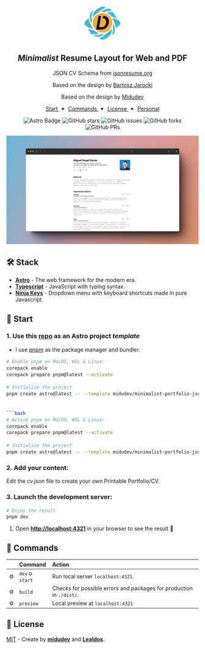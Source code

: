 <div align="center">
<svg id="Capa_1" width="94" height="94" data-name="Capa 1" xmlns="http://www.w3.org/2000/svg" viewBox="0 0 134.24819 123.72187"><defs><style>.cls-1{fill:#42b9cb;}.cls-1,.cls-2,.cls-3,.cls-5{fill-rule:evenodd;}.cls-2{fill:#40b9c9;}.cls-3{fill:#35b6c1;}.cls-4{fill:#f2aa3d;}.cls-5{fill:#010202;}</style></defs><path class="cls-1" d="M102.03427,82.48133a38.69339,38.69339,0,0,1,.1973,5.6192,43.60237,43.60237,0,0,1-.46,4.7969,25.65821,25.65821,0,0,1-3.5,9.7646,38.76113,38.76113,0,0,1-4.57229,5.6631,68.9174,68.9174,0,0,1-10.0175,8.9258,37.24323,37.24323,0,0,1-10.5079,5.5674,17.56683,17.56683,0,0,1-6.6289.8623,14.03627,14.03627,0,0,1-4.3916-1.1739,23.79155,23.79155,0,0,1-6.895-4.5517c-.1074-.0987-.3086-.1748-.2656-.3438.0376-.1435.2422-.125.3711-.1601a49.14221,49.14221,0,0,0,12.6753-5.4307,50.50665,50.50665,0,0,0,8.1601-6.3203c1.8955-1.7852,3.6778-3.6777,5.3946-5.6328a1.3617,1.3617,0,0,1,.5117-.3574,39.00446,39.00446,0,0,0,12.9824-9.042c1.8809-2,3.58009-4.1504,5.28519-6.2959q.7734-.97275,1.55071-1.9385C101.96007,82.44913,101.99717,82.46473,102.03427,82.48133Z"/><path class="cls-1" d="M79.10748,4.53263c-1.1103.4502-2.2099.8775-3.2949,1.3384A65.0128,65.0128,0,0,0,60.923,14.789a91.066,91.066,0,0,0-8.898,8.1577,2.04856,2.04856,0,0,1-.7617.5097,36.29458,36.29458,0,0,0-12.0601,7.6973,59.6822,59.6822,0,0,0-7.9214,9.4214c-.1035.1489-.2075.2964-.3125.4463-.0419-.0357-.0771-.0513-.0776-.0679a35.2459,35.2459,0,0,1,1.6738-12.9385,33.80444,33.80444,0,0,1,6.9478-11.8217,51.2259,51.2259,0,0,1,15.7881-11.5826A76.96885,76.96885,0,0,1,66.57728.12639a5.23946,5.23946,0,0,1,2.3515.03223,25.08267,25.08267,0,0,1,10.0899,4.27291A.67359.67359,0,0,1,79.10748,4.53263Z"/><path class="cls-1" d="M15.31548,44.11613c.0611.7798.0245,1.4829.0874,2.1846a30.46187,30.46187,0,0,0,1.0088,5.3877,77.5085,77.5085,0,0,0,6.1348,14.876c2.7856,5.4003,5.9453,10.5849,9.2183,15.7001.1601.25.3198.501.4721.7549.0537.0879.1709.17.083.2979-.0879.1289-.2246.1103-.3471.0869-.4146-.082-.8277-.167-1.2398-.2598a83.42776,83.42776,0,0,1-16.7153-5.332,32.83769,32.83769,0,0,1-9.93995-6.5879,14.62728,14.62728,0,0,1-3.79395-6.1777,8.34659,8.34659,0,0,1,.41455-5.4126,21.78667,21.78667,0,0,1,4.625-7.2315,57.08486,57.08486,0,0,1,8.03275-6.8203C13.98988,45.11123,14.62018,44.63663,15.31548,44.11613Z"/><path class="cls-1" d="M104.19047,43.63713a22.95245,22.95245,0,0,1,2.5547.2764,50.26824,50.26824,0,0,1,15.0362,4.8623,32.88813,32.88813,0,0,1,7.9179,5.4043,14.83151,14.83151,0,0,1,4.4082,6.8603,4.7484,4.7484,0,0,1-.3847,3.2476,20.43876,20.43876,0,0,1-3.0996,4.7881,64.1756,64.1756,0,0,1-11.7461,11.084,8.1852,8.1852,0,0,1-1.4483.873c-.0674-.5644-.1347-1.1006-.1982-1.6367a44.59432,44.59432,0,0,0-1.833-8.1172,121.98656,121.98656,0,0,0-5.01469-12.6655c-2.10941-4.7759-4.28511-9.524-6.01851-14.4571C104.30867,43.99843,104.25788,43.83883,104.19047,43.63713Z"/><path class="cls-1" d="M34.732,103.59273c-2.8613.1797-5.812.0517-8.7612.0976a.63065.63065,0,0,1-.6269-.3496q-1.93665-3.19035-3.898-6.3662c-1.2192-1.9766-2.4536-3.9414-3.6714-5.918-1.2685-2.0605-2.5239-4.1269-3.7876-6.1904-.1884-.3076-.3916-.6074-.5815-.915-.0415-.0684-.0938-.1758-.0669-.2276.0517-.0986.1728-.0615.2651-.0381q2.2185.55665,4.4361,1.1172,3.76965.95655,7.539,1.9161,5.4426,1.3812,10.8867,2.7597a2.21126,2.21126,0,0,0,.2862.0557,2.77453,2.77453,0,0,1,1.7036.9853,28.78834,28.78834,0,0,0,5.5,4.583c1.2685.8067,2.5796,1.5381,3.9087,2.2432,1.8594.9863,3.7729,1.8516,5.7016,2.6895.0821.0351.1705.0664.1802.1513.0137.127-.1118.0899-.1816.1172a42.386,42.386,0,0,1-4.1094,1.3486c-1.4165.3995-2.8545.7041-4.2964.9834-.8594.1661-1.7363.2383-2.602.3731-1.3106.2051-2.6363.2588-3.9522.4131-.4717.0556-.9541.0566-1.4267.0693C36.39018,103.51263,35.60748,103.63953,34.732,103.59273Z"/><path class="cls-2" d="M120.503,43.49263a52.269,52.269,0,0,0-7.8388-2.8247c-3.6221-1.0279-7.3028-1.8169-10.9805-2.6143a2.001,2.001,0,0,1-1.2471-.8804,43.59674,43.59674,0,0,0-7.90329-7.875,45.03572,45.03572,0,0,0-9.4473-5.8466,1.424,1.424,0,0,1-.1367-.0928,15.74314,15.74314,0,0,1,2.3653-.8228,53.299,53.299,0,0,1,9.164-1.7768,37.23225,37.23225,0,0,1,8.70409.1279c.5596.0767,1.11921.1548,1.6817.1934a1.48142,1.48142,0,0,1,1.0166.6142,45.84071,45.84071,0,0,1,2.8974,3.6485c3.6133,4.935,7.06351,9.9814,10.2207,15.2231a23.01679,23.01679,0,0,1,1.1953,2.1924C120.28817,42.95943,120.36627,43.16693,120.503,43.49263Z"/><path class="cls-2" d="M89.20618,7.49553a14.36831,14.36831,0,0,1,4.9609,1.3501,16.948,16.948,0,0,1,6.26759,4.6626,7.60067,7.60067,0,0,1,1.1865,2.0425c.1182.3042.0264.3535-.2607.3506-1.93659-.0201-3.8721.0424-5.80369.1645a51.315,51.315,0,0,0-13.3311,2.3843c-2.1104.7153-4.1807,1.5483-6.2666,2.3345a1.20671,1.20671,0,0,1-.7373.0439,29.33423,29.33423,0,0,0-8.1094-.7744,44.76452,44.76452,0,0,0-5.6123.7817c-.1465.0259-.3237.1729-.4331-.0659-.1064-.2324.082-.3315.2144-.4472a46.25293,46.25293,0,0,1,7.5703-5.3428,67.14382,67.14382,0,0,1,19.8974-7.437A4.13393,4.13393,0,0,1,89.20618,7.49553Z"/><path class="cls-3" d="M25.71588,63.07023a17.66931,17.66931,0,0,1-1.2104-2.646,105.23654,105.23654,0,0,1-3.7266-12.3022,39.20891,39.20891,0,0,1-1.1694-11.5454,25.22543,25.22543,0,0,1,8.6811-18.1734,37.55031,37.55031,0,0,1,5.3413-3.9507c.1026-.0634.2085-.1225.4224-.2475-.5434.9311-1.0181,1.7583-1.5054,2.5781a58.43764,58.43764,0,0,0-4.601,9.189,31.454,31.454,0,0,0-2.1665,11.58,46.10744,46.10744,0,0,0,.5288,5.2212c.2646,2.085.542,4.168.8144,6.2525a5.831,5.831,0,0,0,.0864.6279,9.27873,9.27873,0,0,1-.3544,3.9649A54.49023,54.49023,0,0,0,25.71588,63.07023Z"/><path class="cls-1" d="M107.87507,64.81443c.2695.7324.5254,1.4277.7813,2.123.7568,2.0508,1.5312,4.0947,2.2636,6.1523a48.51326,48.51326,0,0,1,1.6202,6.2969,43.54191,43.54191,0,0,1,.8134,5.4268c.3408,4.2217.15731,8.3789-1.625,12.3203a16.73449,16.73449,0,0,1-6.0771,7.1269c-1.3965.9336-2.8145,1.8379-4.2237,2.7539-.1406.0928-.2851.1817-.4716.2999a.86518.86518,0,0,1,.1728-.4444,39.11982,39.11982,0,0,0,4.9248-11.998,35.68583,35.68583,0,0,0,.9707-9.0576,58.304,58.304,0,0,0-.7217-6.8067c-.1904-1.1816-.4248-2.3633-.499-3.5517a8.29528,8.29528,0,0,1,.32811-1.9913q.78673-4.10445,1.57909-8.2089A.87749.87749,0,0,1,107.87507,64.81443Z"/><path class="cls-1" d="M74.12118,101.91693a8.78367,8.78367,0,0,1-1.4434,1.2812c-1.4082,1.1114-2.8418,2.1934-4.3437,3.1768-1.4673.959-2.9668,1.8613-4.5195,2.6816a35.24507,35.24507,0,0,1-5.7857,2.461,27.8516,27.8516,0,0,1-4.0967.9189,35.3206,35.3206,0,0,1-7.1479.2989,24.33091,24.33091,0,0,1-8.0737-1.7344,18.2557,18.2557,0,0,1-3.9117-2.1328,6.55687,6.55687,0,0,1-.9882-.8409c-.045-.0488-.1104-.1259-.0977-.1699.0234-.0849.1177-.1064.209-.1025.0986.0039.1977-.001.2969.001,1.3925.0254,2.7773-.1338,4.1674-.1807,1.0889-.0361,2.1783-.1299,3.2608-.252,1.2466-.1406,2.4966-.2382,3.7417-.3945,1.0088-.126,2.0215-.2334,3.0298-.3672,1.1152-.1474,2.2299-.3154,3.3364-.5205q2.4126-.4467,4.7856-1.084a70.52318,70.52318,0,0,0,7.0567-2.2431,3.57175,3.57175,0,0,1,1.0967-.2276c1.5224-.083,3.0454-.1621,4.562-.3232.4316-.0459.8652-.0293,1.3008-.0723,1.1152-.1084,2.2392-.1308,3.3593-.1865A1.8262,1.8262,0,0,1,74.12118,101.91693Z"/><circle class="cls-4" cx="67.12409" cy="60.86094" r="36.511"/><path class="cls-5" d="M54.60192,86.23569c-3.94284,0-7.25552-.00823-10.56889.00823-.46667.00265-.57967-.07491-.48983-.58315q3.01029-17.011,5.97831-34.03163c.90458-5.158,1.82089-10.31471,2.70845-15.47548.09055-.52735.27247-.68332.81879-.67649q3.87372.05316,7.74869.0021c.53684-.00614.60562.16141.53823.63212-.63351,4.40532-1.26033,8.81064-2.056,13.19085-1.07633,5.92711-2.10354,11.86523-3.14987,17.79708-.57088,3.23706-1.12948,6.47831-1.72,9.71118-.07771.42509.02385.49052.41141.48787,2.859-.01367,5.71937.01214,8.57836-.011,7.14392-.05846,12.22838-3.3855,15.09755-9.87874A22.84593,22.84593,0,0,0,79.6647,51.58282c-1.22476-4.31534-4.38551-6.731-8.87872-7.09676a23.17287,23.17287,0,0,0-2.5995-.08175c-.38966.01088-.50685-.0844-.43876-.49038.44559-2.64107.8665-5.2848,1.30247-7.92727.03962-.23423.01911-.49247.41964-.50265a23.63083,23.63083,0,0,1,10.55872,1.8467A16.50067,16.50067,0,0,1,89.718,49.00592c2.61847,11.3549.28613,21.49941-8.32152,29.72425a27.10611,27.10611,0,0,1-16.48652,7.32025C61.27024,86.41287,57.61758,86.15129,54.60192,86.23569Z"/></svg> 
<h2>
    <em>Minimalist</em> Resume Layout for Web and PDF
</h2>
<p>
JSON CV Schema from <a href="https://jsonresume.org/schema/">jsonresume.org</a>
</p>

<p>
Based on the design by <a href="https://github.com/BartoszJarocki/cv">Bartosz Jarocki</a>

</p>
<p>
Based on the design by <a href="https://github.com/midudev/minimalist-portfolio-json">Midudev</a>

</p>
</div>

<div align="center">
    <a href="#🚀-start">
        Start
    </a>
    <span>&nbsp;✦&nbsp;</span>
    <a href="#🧞-commands">
        Commands
    </a>
    <span>&nbsp;✦&nbsp;</span>
    <a href="#🔑-license">
        License
    </a>
    <span>&nbsp;✦&nbsp;</span>
    <a href="https://midu.dev">
        Personal
    </a>
   
</div>

<p></p>

<div align="center">

![Astro Badge](https://img.shields.io/badge/Astro-BC52EE?logo=astro&logoColor=fff&style=flat)
![GitHub stars](https://img.shields.io/github/stars/midudev/minimalist-portfolio-json)
![GitHub issues](https://img.shields.io/github/issues/midudev/minimalist-portfolio-json)
![GitHub forks](https://img.shields.io/github/forks/midudev/minimalist-portfolio-json)
![GitHub PRs](https://img.shields.io/github/issues-pr/midudev/minimalist-portfolio-json)

</div>

<img src="portada.png"></img>

## 🛠️ Stack

-   [**Astro**](https://astro.build/) - The web framework for the modern era.
-   [**Typescript**](https://www.typescriptlang.org/) - JavaScript with typing syntax.
-   [**Ninja Keys**](https://github.com/ssleptsov/ninja-keys) - Dropdown menu with keyboard shortcuts made in pure Javascript.

## 🚀 Start

### 1. Use this [repo](https://github.com/midudev/minimalist-portfolio-json) as an Astro project _template_

-   I use [pnpm](https://pnpm.io/installation) as the package manager and bundler.

````bash
# Enable pnpm on MacOS, WSL & Linux:
corepack enable
corepack prepare pnpm@latest --activate

# Initialize the project
pnpm create astro@latest -- --template midudev/minimalist-portfolio-json


```bash
# Active pnpm en MacOS, WSL & Linux:
corepack enable
corepack prepare pnpm@latest --activate

# Initialize the project
pnpm create astro@latest -- --template midudev/minimalist-portfolio-json
````

### 2. Add your content:

Edit the cv.json file to create your own Printable Portfolio/CV.

### 3. Launch the development server:

```bash
# Enjoy the result
pnpm dev
```

1. Open [**http://localhost:4321**](http://localhost:4321) in your browser to see the result 🚀

## 🧞 Commands

|     | Command         | Action                                                               |
| :-- | :-------------- | :------------------------------------------------------------------- |
| ⚙️  | `dev` o `start` | Run local server `localhost:4321`.                                   |
| ⚙️  | `build`         | Checks for possible errors and packages for production in `./dist/`. |
| ⚙️  | `preview`       | Local preview at `localhost:4321`                                    |

## 🔑 License

[MIT](LICENSE.txt) - Create by [**midudev**](https://midu.dev) and [**Lealdos**](<[https://](https://github.com/Lealdos)>).

